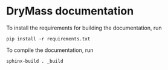 DryMass documentation
=====================
To install the requirements for building the documentation, run

    pip install -r requirements.txt

To compile the documentation, run

    sphinx-build . _build


